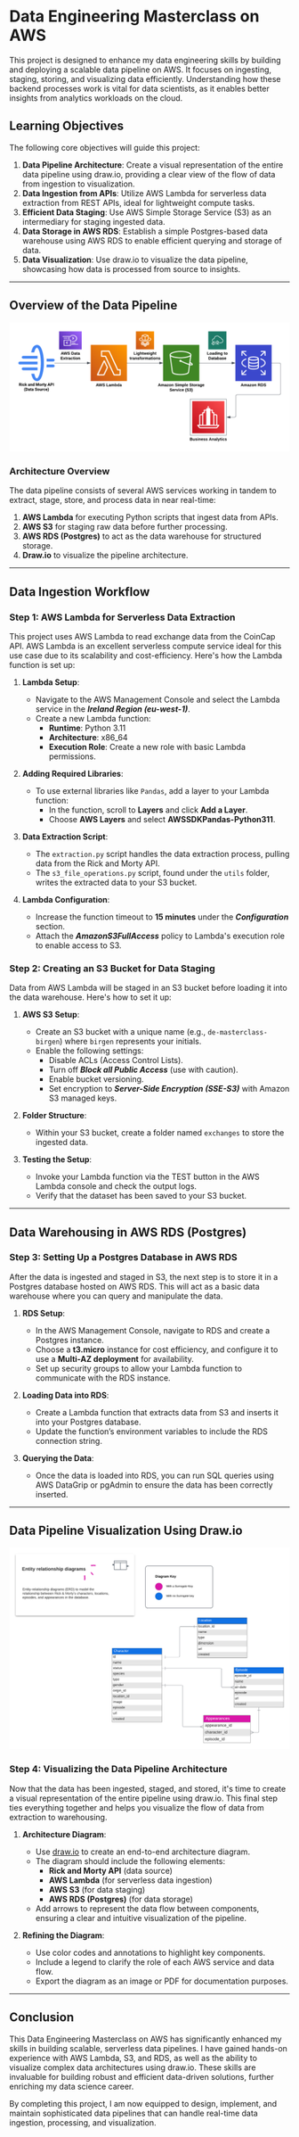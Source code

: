 

# Data Engineering Masterclass on AWS

This project is designed to enhance my data engineering skills by building and deploying a scalable data pipeline on AWS. It focuses on ingesting, staging, storing, and visualizing data efficiently. Understanding how these backend processes work is vital for data scientists, as it enables better insights from analytics workloads on the cloud.

## Learning Objectives

The following core objectives will guide this project:

1. **Data Pipeline Architecture**: Create a visual representation of the entire data pipeline using draw.io, providing a clear view of the flow of data from ingestion to visualization.
2. **Data Ingestion from APIs**: Utilize AWS Lambda for serverless data extraction from REST APIs, ideal for lightweight compute tasks.
3. **Efficient Data Staging**: Use AWS Simple Storage Service (S3) as an intermediary for staging ingested data.
4. **Data Storage in AWS RDS**: Establish a simple Postgres-based data warehouse using AWS RDS to enable efficient querying and storage of data.
5. **Data Visualization**: Use draw.io to visualize the data pipeline, showcasing how data is processed from source to insights.

---

## Overview of the Data Pipeline
![Data Pipeline Overview](./Images/Data-Pipeline.png)
### Architecture Overview
The data pipeline consists of several AWS services working in tandem to extract, stage, store, and process data in near real-time:

1. **AWS Lambda** for executing Python scripts that ingest data from APIs.
2. **AWS S3** for staging raw data before further processing.
3. **AWS RDS (Postgres)** to act as the data warehouse for structured storage.
4. **Draw.io** to visualize the pipeline architecture.

---

## Data Ingestion Workflow

### Step 1: AWS Lambda for Serverless Data Extraction

This project uses AWS Lambda to read exchange data from the CoinCap API. AWS Lambda is an excellent serverless compute service ideal for this use case due to its scalability and cost-efficiency. Here's how the Lambda function is set up:

1. **Lambda Setup**:
    - Navigate to the AWS Management Console and select the Lambda service in the ***Ireland Region (eu-west-1)***.
    - Create a new Lambda function:
      - **Runtime**: Python 3.11
      - **Architecture**: x86_64
      - **Execution Role**: Create a new role with basic Lambda permissions.
    
2. **Adding Required Libraries**:
    - To use external libraries like `Pandas`, add a layer to your Lambda function:
      - In the function, scroll to **Layers** and click **Add a Layer**.
      - Choose **AWS Layers** and select **AWSSDKPandas-Python311**.

3. **Data Extraction Script**:
    - The `extraction.py` script handles the data extraction process, pulling data from the Rick and Morty API.
    - The `s3_file_operations.py` script, found under the `utils` folder, writes the extracted data to your S3 bucket.

4. **Lambda Configuration**:
    - Increase the function timeout to **15 minutes** under the ***Configuration*** section.
    - Attach the ***AmazonS3FullAccess*** policy to Lambda's execution role to enable access to S3.

### Step 2: Creating an S3 Bucket for Data Staging

Data from AWS Lambda will be staged in an S3 bucket before loading it into the data warehouse. Here's how to set it up:

1. **AWS S3 Setup**:
    - Create an S3 bucket with a unique name (e.g., `de-masterclass-birgen`) where `birgen` represents your initials.
    - Enable the following settings:
      - Disable ACLs (Access Control Lists).
      - Turn off ***Block all Public Access*** (use with caution).
      - Enable bucket versioning.
      - Set encryption to ***Server-Side Encryption (SSE-S3)*** with Amazon S3 managed keys.

2. **Folder Structure**:
    - Within your S3 bucket, create a folder named `exchanges` to store the ingested data.

3. **Testing the Setup**:
    - Invoke your Lambda function via the TEST button in the AWS Lambda console and check the output logs.
    - Verify that the dataset has been saved to your S3 bucket.

---

## Data Warehousing in AWS RDS (Postgres)

### Step 3: Setting Up a Postgres Database in AWS RDS

After the data is ingested and staged in S3, the next step is to store it in a Postgres database hosted on AWS RDS. This will act as a basic data warehouse where you can query and manipulate the data.

1. **RDS Setup**:
    - In the AWS Management Console, navigate to RDS and create a Postgres instance.
    - Choose a **t3.micro** instance for cost efficiency, and configure it to use a **Multi-AZ deployment** for availability.
    - Set up security groups to allow your Lambda function to communicate with the RDS instance.

2. **Loading Data into RDS**:
    - Create a Lambda function that extracts data from S3 and inserts it into your Postgres database.
    - Update the function’s environment variables to include the RDS connection string.

3. **Querying the Data**:
    - Once the data is loaded into RDS, you can run SQL queries using AWS DataGrip or pgAdmin to ensure the data has been correctly inserted.

---

## Data Pipeline Visualization Using Draw.io
![Entity Relationship Diagram](./Images/Entity-Relationship-Diagram.png)
### Step 4: Visualizing the Data Pipeline Architecture

Now that the data has been ingested, staged, and stored, it's time to create a visual representation of the entire pipeline using draw.io. This final step ties everything together and helps you visualize the flow of data from extraction to warehousing.

1. **Architecture Diagram**:
    - Use [draw.io](https://app.diagrams.net/) to create an end-to-end architecture diagram.
    - The diagram should include the following elements:
      - **Rick and Morty API** (data source)
      - **AWS Lambda** (for serverless data ingestion)
      - **AWS S3** (for data staging)
      - **AWS RDS (Postgres)** (for data storage)
    - Add arrows to represent the data flow between components, ensuring a clear and intuitive visualization of the pipeline.

2. **Refining the Diagram**:
    - Use color codes and annotations to highlight key components.
    - Include a legend to clarify the role of each AWS service and data flow.
    - Export the diagram as an image or PDF for documentation purposes.

---

## Conclusion

This Data Engineering Masterclass on AWS has significantly enhanced my skills in building scalable, serverless data pipelines. I have gained hands-on experience with AWS Lambda, S3, and RDS, as well as the ability to visualize complex data architectures using draw.io. These skills are invaluable for building robust and efficient data-driven solutions, further enriching my data science career.

By completing this project, I am now equipped to design, implement, and maintain sophisticated data pipelines that can handle real-time data ingestion, processing, and visualization.

